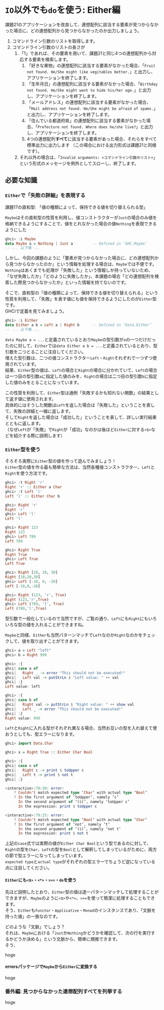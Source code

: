 # `IO`以外でも`do`を使う: Either編

課題21のアプリケーションを改良して、連想配列に該当する要素が見つからなかった場合に、どの連想配列から見つからなかったのか出力しましょう。

1. コマンドライン引数のリストを取得します。
2. コマンドライン引数のリストの長さが
    1. 「1」であれば、その要素を用いて、課題21と同じ4つの連想配列から対応する要素を検索します。
        1. 「好きな果物」の連想配列に該当する要素がなかった場合、「`Fruit not found. He/She might like vegitables better.`」と出力し、アプリケーションを終了します。
        2. 「生年月日」の連想配列に該当する要素がなかった場合、「`Birthday not found. He/She might want to hide his/her age.`」と出力し、アプリケーションを終了します。
        3. 「メールアドレス」の連想配列に該当する要素がなかった場合、「`Mail address not found. He/She might be afraid of spams.`」と出力し、アプリケーションを終了します。
        4. 「住んでいる都道府県」の連想配列に該当する要素がなかった場合、「`Prefecture not found. Where does he/she live?`」と出力し、アプリケーションを終了します。
        5. 4つの連想配列**すべて**に該当する要素があった場合、それらをすべて標準出力に出力します （この場合における出力形式は課題21と同様です）。
    2. それ以外の場合は、「`Invalid arguments: <コマンドライン引数のリスト>`」という形式のメッセージを例外としてスローし、終了します。

## 必要な知識

### `Either`で「失敗の詳細」を表現する

課題17の直和型: 「値の種類によって、保持できる値を切り替えられる型」

`Maybe`はその直和型の性質を利用し、値コンストラクターが`Just`の場合のみ値を格納できるようにすることで、値をとれなかった場合の値`Nothing`を表現できるようにした

```haskell
ghci> :i Maybe
data Maybe a = Nothing | Just a         -- Defined in ‘GHC.Maybe’
-- ... 以下略 ...
```

しかし、今回の課題のように「要素が見つからなかった場合に、どの連想配列から見つからなかったのか」という情報を処理する場合は、`Maybe`では不便です。  
`Nothing`はあくまでも処理が「失敗した」という情報しか持っていないため、「なぜ失敗したか」「どのように失敗したか」、本課題の場合「どの連想配列を検索した際見つからなかったか」といった情報を持てないのです。

そこで、直和型の「値の種類によって、保持できる値を切り替えられる」という性質を利用して、「失敗」を表す値にも値を保持できるようにしたのが`Either`型です。  
GHCiで定義を見てみましょう。

```haskell
ghci> :i Either
data Either a b = Left a | Right b      -- Defined in ‘Data.Either’
-- ... 以下略 ...
```

`data Maybe a = ...`と定義されているとおり`Maybe`の型引数が`a`の一つだけだったのに対して、`Either`では`data Either a b = ...`と定義されているとおり、型引数を二つとることに注目してください。  
増えた型引数は、二つの値コンストラクター`Left`・`Right`それぞれで一つずつ使用されています。  
結果、`Either`型の値は、`Left`の場合と`Right`の場合に分かれていて、`Left`の場合は一つ目の型引数`a`に指定した値のみを、`Right`の場合は二つ目の型引数`b`に指定した値のみをとることになっています。

この性質を利用して、`Either`型は通例「失敗するかも知れない関数」の結果として返す値に使用されます。  
具体的にはそうした関数は`Left`を返した場合は「失敗した」ということを表して、失敗の詳細と一緒に返します。  
そして`Right`を返した場合は「成功した」ということを表して、詳しい実行結果とともに返します。  
（なぜ`Left`が「失敗」で`Right`が「成功」なのかは後ほど`Either`に対する`<$>`などを紹介する際に説明します）

### `Either`型を使う

そろそろ実際に`Either`型の値を作って遊んでみましょう！  
`Either`型の値を作る最も簡単な方法は、当然各種値コンストラクター、`Left`と`Right`を使う方法です。

```haskell
ghci> :t Right 'r'
Right 'r' :: Either a Char
ghci> :t Left 'l'
Left 'l' :: Either Char b

ghci> Right 'r'
Right 'r'
ghci> Left 'l'
Left 'l'

ghci> Right 123
Right 123
ghci> Left 789
Left 789

ghci> Right True
Right True
ghci> Left True
Left True

ghci> Right [10, 20, 30]
Right [10,20,30]
ghci> Left [-10, 0, -20]
Left [-10,0,-20]

ghci> Right (123, 'r', True)
Right (123,'r',True)
ghci> Left (789, 'l', True)
Left (789,'l',True)
```

型引数で一般化しているので当然ですが、ご覧の通り、`Left`にも`Right`にもいろいろな型の値を入れることができますね。

`Maybe`と同様、`Either`も当然パターンマッチで`Left`なのか`Right`なのかをチェックして、値を取り出すことができます。

```haskell
ghci> a = Left "left"
ghci> b = Right 999

ghci> :{
ghci| case a of
ghci|   Right _ -> error "This should not be executed!"
ghci|   Left val -> putStrLn $ "Left value: " ++ val
ghci| :}
Left value: left

ghci> :{
ghci| case b of
ghci|   Right val -> putStrLn $ "Right value: " ++ show val
ghci|   Left _ -> error "This should not be executed!"
ghci| :}
Right value: 999
```

`Left`と`Right`に入れる型がそれぞれ異なる場合、当然お互いの型を入れ替えて使おうとしても、型エラーになります。

```haskell
ghci> import Data.Char

ghci> x = Right True :: Either Char Bool

ghci> :{
ghci| case x of
ghci|   Right c -> print $ toUpper c
ghci|   Left t -> print $ not t
ghci| :}

<interactive>:78:30: error:
    ? Couldn't match expected type ‘Char’ with actual type ‘Bool’
    ? In the first argument of ‘toUpper’, namely ‘c’
      In the second argument of ‘($)’, namely ‘toUpper c’
      In the expression: print $ toUpper c

<interactive>:79:25: error:
    ? Couldn't match expected type ‘Bool’ with actual type ‘Char’
    ? In the first argument of ‘not’, namely ‘t’
      In the second argument of ‘($)’, namely ‘not t’
      In the expression: print $ not t
```

上記の`case`式では実際の値が`Either Char Bool`という型であるのに対して、`Right`の型を`Char`、`Left`の型を`Bool`として解釈してしまっているがために、両方の節で型エラーになってしまっています。  
`expected type`と`actual type`がそれぞれの型エラーでちょうど逆になっている点に注目してください。

#### `Either`にも`<$>`・`<*>`・`>>=`・`do`を使う

先ほど説明したとおり、`Either`型の値は逐一パターンマッチして処理することができますが、`Maybe`のように`<$>`や`<*>`、`>>=`を使って簡潔に処理することもできます。  
そう、`Either`も`Functor`・`Applicative`・`Monad`のインスタンスであり、「文脈を持った値」の一族なのです。

どのような「文脈」でしょう？  
それは、`Maybe`における「`Just`か`Nothing`かどうかを確認して、次の行を実行するかどうか決める」という文脈から、簡単に類推できます。  
そう、

hoge

#### errorsパッケージで`Maybe`から`Either`に変換する

hoge

### 番外編: 見つからなかった連想配列すべてを列挙する

hoge
